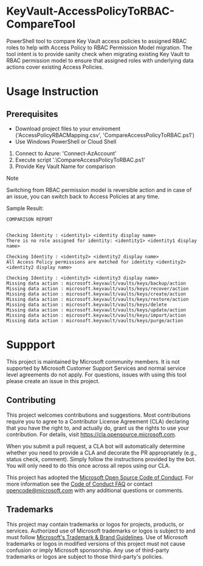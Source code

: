 # KeyVault-AccessPolicyToRBAC-CompareTool

PowerShell tool to compare Key Vault access policies to assigned RBAC roles to help with Access Policy to RBAC Permission Model migration.
The tool intent is to provide sanity check when migrating existing Key Vault to RBAC permission model to ensure that assigned roles with underlying data actions cover existing Access Policies.

# Usage Instruction

## Prerequisites
- Download project files to your enviroment ('AccessPolicyRBACMapping.csv', 'CompareAccessPolicyToRBAC.ps1')
- Use Windows PowerShell or Cloud Shell

1. Connect to Azure: 'Connect-AzAccount'
2. Execute script '.\CompareAccessPolicyToRBAC.ps1'
3. Provide Key Vault Name for comparison

> [!NOTE]
> Switching from RBAC permission model is reversible action and in case of an issue, you can switch back to Access Policies at any time.

Sample Result:
```
COMPARISON REPORT


Checking Identity : <identity1> <identity display name>
There is no role assigned for identity: <identity1> <identity1 display name>

Checking Identity : <identity2> <identity2 display name>
All Access Policy permissions are matched for identity <identity2> <identity2 display name>

Checking Identity : <identity3> <identity3 display name>
Missing data action : microsoft.keyvault/vaults/keys/backup/action
Missing data action : microsoft.keyvault/vaults/keys/recover/action
Missing data action : microsoft.keyvault/vaults/keys/create/action
Missing data action : microsoft.keyvault/vaults/keys/restore/action
Missing data action : microsoft.keyvault/vaults/keys/delete
Missing data action : microsoft.keyvault/vaults/keys/update/action
Missing data action : microsoft.keyvault/vaults/keys/import/action
Missing data action : microsoft.keyvault/vaults/keys/purge/action
```

# Suppport
This project is maintained by Microsoft community members. It is not supported by Microsoft Customer Support Services and normal service level agreements do not apply. For questions, issues with using this tool please create an issue in this project.

## Contributing

This project welcomes contributions and suggestions.  Most contributions require you to agree to a
Contributor License Agreement (CLA) declaring that you have the right to, and actually do, grant us
the rights to use your contribution. For details, visit https://cla.opensource.microsoft.com.

When you submit a pull request, a CLA bot will automatically determine whether you need to provide
a CLA and decorate the PR appropriately (e.g., status check, comment). Simply follow the instructions
provided by the bot. You will only need to do this once across all repos using our CLA.

This project has adopted the [Microsoft Open Source Code of Conduct](https://opensource.microsoft.com/codeofconduct/).
For more information see the [Code of Conduct FAQ](https://opensource.microsoft.com/codeofconduct/faq/) or
contact [opencode@microsoft.com](mailto:opencode@microsoft.com) with any additional questions or comments.

## Trademarks

This project may contain trademarks or logos for projects, products, or services. Authorized use of Microsoft 
trademarks or logos is subject to and must follow 
[Microsoft's Trademark & Brand Guidelines](https://www.microsoft.com/en-us/legal/intellectualproperty/trademarks/usage/general).
Use of Microsoft trademarks or logos in modified versions of this project must not cause confusion or imply Microsoft sponsorship.
Any use of third-party trademarks or logos are subject to those third-party's policies.
